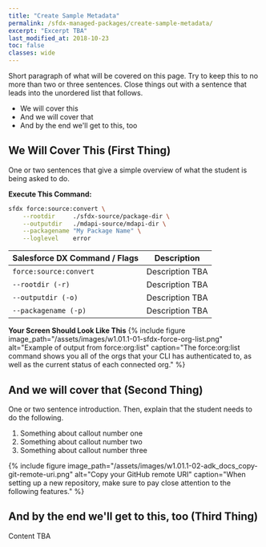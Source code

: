 ```yaml
---
title: "Create Sample Metadata"
permalink: /sfdx-managed-packages/create-sample-metadata/
excerpt: "Excerpt TBA"
last_modified_at: 2018-10-23
toc: false
classes: wide
---
```


Short paragraph of what will be covered on this page.  Try to keep this to no more than two or three sentences. Close things out with a sentence that leads into the unordered list that follows.

* We will cover this
* And we will cover that
* And by the end we'll get to this, too

## We Will Cover This (First Thing)
One or two sentences that give a simple overview of what the student is being asked to do.

**Execute This Command:**
```bash
sfdx force:source:convert \
    --rootdir     ./sfdx-source/package-dir \
    --outputdir   ./mdapi-source/mdapi-dir \
    --packagename "My Package Name" \
    --loglevel    error
```

| Salesforce DX Command / Flags   | Description                                             |
| --------------------------------| --------------------------------------------------------|
| `force:source:convert`          | Description TBA                                         |
| `--rootdir (-r)`                | Description TBA                                         |
| `--outputdir (-o)`              | Description TBA                                         |
| `--packagename (-p)`            | Description TBA                                         |


**Your Screen Should Look Like This**
{% include figure image_path="/assets/images/w1.01.1-01-sfdx-force-org-list.png" alt="Example of output from force:org:list" caption="The force:org:list command shows you all of the orgs that your CLI has authenticated to, as well as the current status of each connected org." %}

## And we will cover that (Second Thing)
One or two sentence introduction. Then, explain that the student needs to do the following.

1. Something about callout number one
2. Something about callout number two
3. Something about callout number three

{% include figure image_path="/assets/images/w1.01.1-02-adk_docs_copy-git-remote-uri.png" alt="Copy your GitHub remote URI" caption="When setting up a new repository, make sure to pay close attention to the following features." %}


## And by the end we'll get to this, too (Third Thing)
Content TBA
